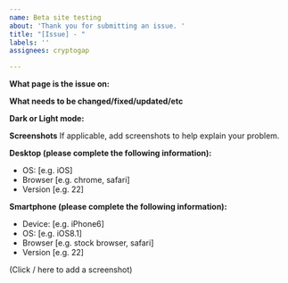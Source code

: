```yaml
---
name: Beta site testing
about: 'Thank you for submitting an issue. '
title: "[Issue] - "
labels: ''
assignees: cryptogap

---
```


**What page is the issue on:**

**What needs to be changed/fixed/updated/etc**

**Dark or Light mode:**

**Screenshots**
If applicable, add screenshots to help explain your problem.

**Desktop (please complete the following information):**
 - OS: [e.g. iOS]
 - Browser [e.g. chrome, safari]
 - Version [e.g. 22]

**Smartphone (please complete the following information):**
 - Device: [e.g. iPhone6]
 - OS: [e.g. iOS8.1]
 - Browser [e.g. stock browser, safari]
 - Version [e.g. 22]


(Click \/ here to add a screenshot)
